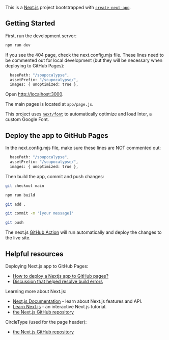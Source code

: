 This is a [Next.js](https://nextjs.org/) project bootstrapped with [`create-next-app`](https://github.com/vercel/next.js/tree/canary/packages/create-next-app).

## Getting Started

First, run the development server:

```bash
npm run dev
```

If you see the 404 page, check the next.config.mjs file. These lines need to be commented out for local development (but they will be necessary when deploying to GitHub Pages):

```bash
  basePath: "/soupocalypse",
  assetPrefix: "/soupocalypse/",
  images: { unoptimized: true },
```

Open [http://localhost:3000](http://localhost:3000).

The main pages is located at `app/page.js`.

This project uses [`next/font`](https://nextjs.org/docs/basic-features/font-optimization) to automatically optimize and load Inter, a custom Google Font.

## Deploy the app to GitHub Pages

In the next.config.mjs file, make sure these lines are NOT commented out:

```bash
  basePath: "/soupocalypse",
  assetPrefix: "/soupocalypse/",
  images: { unoptimized: true },
```

Then build the app, commit and push changes:

```bash
git checkout main

npm run build

git add .

git commit -m '[your message]'

git push
```

The next.js [GitHub Action](https://github.com/annaboodle/soupocalypse/actions) will run automatically and deploy the changes to the live site.

## Helpful resources

Deploying Next.js app to GitHub Pages:

- [How to deploy a Nextjs app to GitHub pages?](https://medium.com/frontendweb/how-to-deploy-a-nextjs-app-to-github-pages-1de4f6ed762e)
- [Discussion that helped resolve build errors](https://github.com/vercel/next.js/discussions/58790)

Learning more about Next.js:

- [Next.js Documentation](https://nextjs.org/docs) - learn about Next.js features and API.
- [Learn Next.js](https://nextjs.org/learn) - an interactive Next.js tutorial.
- [the Next.js GitHub repository](https://github.com/vercel/next.js/)

CircleType (used for the page header):

- [the Next.js GitHub repository](https://circletype.labwire.ca/#fitText)
